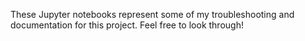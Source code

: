 These Jupyter notebooks represent some of my troubleshooting and documentation for this project.  Feel free to look through!
